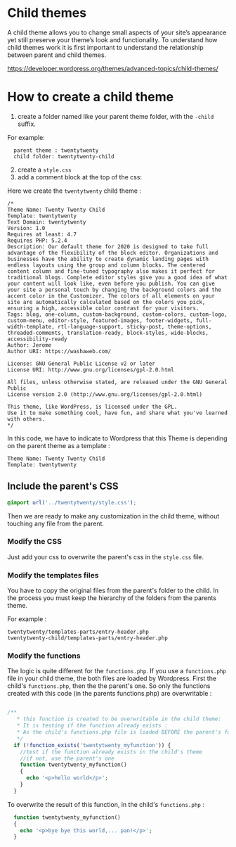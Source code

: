 # Child themes

A child theme allows you to change small aspects of your site’s appearance yet still preserve your theme’s look and functionality. To understand how child themes work it is first important to understand the relationship between parent and child themes.

https://developer.wordpress.org/themes/advanced-topics/child-themes/

# How to create a child theme

1. create a folder named like your parent theme folder, with the `-child` suffix.

For example:

```
  parent theme : twentytwenty
  child folder: twentytwenty-child
```

2. create a `style.css`
3. add a comment block at the top of the css:

Here we create the `twentytwenty` child theme :
```
/*
Theme Name: Twenty Twenty Child
Template: twentytwenty
Text Domain: twentytwenty
Version: 1.0
Requires at least: 4.7
Requires PHP: 5.2.4
Description: Our default theme for 2020 is designed to take full advantage of the flexibility of the block editor. Organizations and businesses have the ability to create dynamic landing pages with endless layouts using the group and column blocks. The centered content column and fine-tuned typography also makes it perfect for traditional blogs. Complete editor styles give you a good idea of what your content will look like, even before you publish. You can give your site a personal touch by changing the background colors and the accent color in the Customizer. The colors of all elements on your site are automatically calculated based on the colors you pick, ensuring a high, accessible color contrast for your visitors.
Tags: blog, one-column, custom-background, custom-colors, custom-logo, custom-menu, editor-style, featured-images, footer-widgets, full-width-template, rtl-language-support, sticky-post, theme-options, threaded-comments, translation-ready, block-styles, wide-blocks, accessibility-ready
Author: Jerome
Author URI: https://washaweb.com/

License: GNU General Public License v2 or later
License URI: http://www.gnu.org/licenses/gpl-2.0.html

All files, unless otherwise stated, are released under the GNU General Public
License version 2.0 (http://www.gnu.org/licenses/gpl-2.0.html)

This theme, like WordPress, is licensed under the GPL.
Use it to make something cool, have fun, and share what you've learned
with others.
*/
```

In this code, we have to indicate to Wordpress that this Theme is depending on the parent theme as a template :

```
Theme Name: Twenty Twenty Child
Template: twentytwenty
```

## Include the parent's CSS

```css
@import url('../twentytwenty/style.css');
```

Then we are ready to make any customization in the child theme, without touching any file from the parent.

### Modify the CSS

Just add your css to overwrite the parent's css in the `style.css` file.

### Modify the templates files

You have to copy the original files from the parent's folder to the child. In the process you must keep the hierarchy of the folders from the parents theme.

For example :

```
twentytwenty/templates-parts/entry-header.php
twentytwenty-child/templates-parts/entry-header.php
```

### Modify the functions

The logic is quite different for the `functions.php`.
If you use a `functions.php` file in your child theme,
the both files are loaded by Wordpress. 
First the child's `functions.php`, then the the parent's one.
So only the functions created with this code (in the parents functions.php) are overwritable :

```php

/**
   * this function is created to be overwritable in the child theme:
   * It is testing if the function already exists :
   * As the child's functions.php file is loaded BEFORE the parent's functions.php file, this function will not be declared in the parents, if it is already declared in the child.
   */
  if (!function_exists('twentytwenty_myfunction')) {
    //test if the function already exists in the child's theme
    //if not, use the parent's one
    function twentytwenty_myfunction()
    {
      echo '<p>hello world</p>';
    }
  }

```

To overwrite the result of this function, in the child's `functions.php` :

```php
  function twentytwenty_myfunction()
  {
    echo '<p>bye bye this world,... pan!</p>';
  }
```